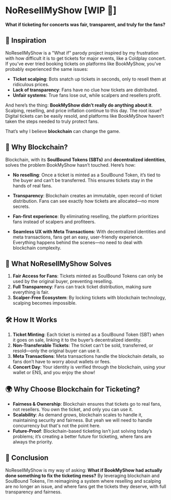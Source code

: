 # NoResellMyShow [WIP 🚧]

**What if ticketing for concerts was fair, transparent, and truly for the fans?**

## 🚀 Inspiration

NoResellMyShow is a "What if" parody project inspired by my frustration with how difficult it is to get tickets for major events, like a Coldplay concert. If you’ve ever tried booking tickets on platforms like BookMyShow, you’ve probably experienced the same issues:

- **Ticket scalping**: Bots snatch up tickets in seconds, only to resell them at ridiculous prices.
- **Lack of transparency**: Fans have no clue how tickets are distributed.
- **Unfair systems**: True fans lose out, while scalpers and resellers profit.

And here’s the thing: **BookMyShow didn’t really do anything about it**. Scalping, reselling, and price inflation continue to this day. The root issue? Digital tickets can be easily resold, and platforms like BookMyShow haven’t taken the steps needed to truly protect fans.

That’s why I believe **blockchain** can change the game.

## 🔗 Why Blockchain?

Blockchain, with its **SoulBound Tokens (SBTs)** and **decentralized identities**, solves the problem BookMyShow hasn’t touched. Here’s how:

- **No reselling**: Once a ticket is minted as a SoulBound Token, it’s tied to the buyer and can’t be transferred. This ensures tickets stay in the hands of real fans.
  
- **Transparency**: Blockchain creates an immutable, open record of ticket distribution. Fans can see exactly how tickets are allocated—no more secrets.

- **Fan-first experience**: By eliminating reselling, the platform prioritizes fans instead of scalpers and profiteers.

- **Seamless UX with Meta Transactions**: With decentralized identities and meta transactions, fans get an easy, user-friendly experience. Everything happens behind the scenes—no need to deal with blockchain complexity.

## 🎤 What NoResellMyShow Solves

1. **Fair Access for Fans**: Tickets minted as SoulBound Tokens can only be used by the original buyer, preventing reselling.
2. **Full Transparency**: Fans can track ticket distribution, making sure everything is fair.
3. **Scalper-Free Ecosystem**: By locking tickets with blockchain technology, scalping becomes impossible.

## 🛠️ How It Works

1. **Ticket Minting**: Each ticket is minted as a SoulBound Token (SBT) when it goes on sale, linking it to the buyer’s decentralized identity.
2. **Non-Transferable Tickets**: The ticket can’t be sold, transferred, or resold—only the original buyer can use it.
3. **Meta Transactions**: Meta transactions handle the blockchain details, so fans don’t have to worry about wallets or fees.
4. **Concert Day**: Your identity is verified through the blockchain, using your wallet or ENS, and you enjoy the show!

## 🌍 Why Choose Blockchain for Ticketing?

- **Fairness & Ownership**: Blockchain ensures that tickets go to real fans, not resellers. You own the ticket, and only you can use it.
- **Scalability**: As demand grows, blockchain scales to handle it, maintaining security and fairness. But yeah we will need to handle concurrency but that's not the point here.
- **Future-Proof**: Blockchain-based ticketing isn’t just solving today’s problems; it’s creating a better future for ticketing, where fans are always the priority.

## 🎯 Conclusion

NoResellMyShow is my way of asking: **What if BookMyShow had actually done something to fix the ticketing mess?** By leveraging blockchain and SoulBound Tokens, I’m reimagining a system where reselling and scalping are no longer an issue, and where fans get the tickets they deserve, with full transparency and fairness.
